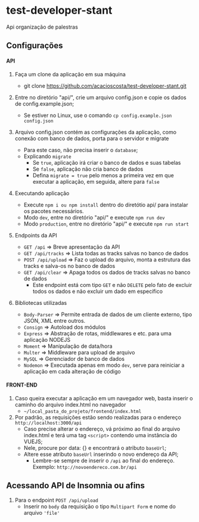 # test-developer-stant

Api organização de palestras

## Configurações

#### API

1. Faça um clone da aplicação em sua máquina
   - git clone https://github.com/acacioscosta/test-developer-stant.git

2. Entre no diretório "api/", crie um arquivo config.json e copie os dados de config.example.json;
   - Se estiver no Linux, use o comando `cp config.example.json config.json`
3. Arquivo config.json contém as configurações da aplicação, como conexão com banco de dados, porta para o servidor e migrate
   - Para este caso, não precisa inserir o `database`;
   - Explicando `migrate`
     - Se `true`, aplicação irá criar o banco de dados e suas tabelas
     - Se `false`, aplicação não cria banco de dados
     - Defina `migrate = true` pelo menos a primeira vez em que executar a aplicação, em seguida, altere para `false`
4. Executando aplicação
   - Execute `npm i ou npm install` dentro do diretótio api/ para instalar os pacotes necessários.
   - Modo `dev`, entre no diretório "api/" e execute `npm run dev`
   - Modo `production`, entre no diretório "api/" e execute `npm run start`
5. Endpoints da API
   - `GET /api` => Breve apresentação da API
   - `GET /api/tracks` => Lista todas as tracks salvas no banco de dados
   - `POST /api/upload` => Faz o upload do arquivo, monta a estrutura das tracks e salva-os no banco de dados
   - `GET /api/clear` => Apaga todos os dados de tracks salvas no banco de dados
     - Este endpoint está com tipo `GET` e não `DELETE` pelo fato de excluir todos os dados e não excluir um dado em específico
   
6. Bibliotecas utilizadas
   - `Body-Parser` => Permite entrada de dados de um cliente externo, tipo JSON, XML entre outros.
   - `Consign` => Autoload dos módulos
   - `Express` => Abstração de rotas, middlewares e etc. para uma aplicação NODEJS
   - `Moment` => Manipulação de data/hora
   - `Multer` => Middleware para upload de arquivo
   - `MySQL` => Gerenciador de banco de dados
   - `Nodemon` => Executada apenas em modo `dev`, serve para reiniciar a aplicação em cada alteração de código
   
#### FRONT-END

1. Caso queira executar a aplicação em um navegador web, basta inserir o caminho do arquivo index.html no navegador
   - `~/local_pasta_do_projeto/frontend/index.html`
2. Por padrão, as requisições estão sendo realizadas para o endereço `http://localhost:3000/api`
   - Caso precise alterar o endereço, vá próximo ao final do arquivo index.html e terá uma tag `<script>` contendo uma instância do VUEJS;
   - Nele, procure por data: {} e encontrará o atributo `baseUrl`;
   - Altere esse atributo `baseUrl` inserindo o novo endereço da API;
     - Lembre-se sempre de inserir o `/api` ao final do endereço. Exemplo: `http://novoendereco.com.br/api`
     
## Acessando API de Insomnia ou afins

1. Para o endpoint `POST /api/upload`
   - Inserir no `body` da requisição o tipo `Multipart Form` e nome do arquivo `'file'`
